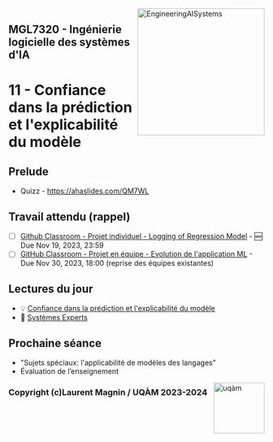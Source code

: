 
<img style="float: right;" src="../../images/component_engineering.svg" alt="EngineeringAISystems" width="250"/>

## MGL7320 - Ingénierie logicielle des systèmes d'IA
# 11 - Confiance dans la prédiction et l'explicabilité du modèle

## Prelude

- Quizz - https://ahaslides.com/QM7WL

## Travail attendu (rappel)
- [ ] [Github Classroom - Projet individuel - Logging of Regression Model](https://classroom.github.com/a/hZT7Ifs6) - :new: Due Nov 19, 2023, 23:59
- [ ] [GitHub Classroom - Projet en équipe - Evolution de l'application ML](https://classroom.github.com/a/UoYzlEAi) - Due Nov 30, 2023, 18:00 (reprise des équipes existantes)

## Lectures du jour
- :bulb: [Confiance dans la prédiction et l'explicabilité du modèle](./11_explanation_trust_slides.pdf)
- :nut_and_bolt: [Systèmes Experts](./expert_systems.pdf)

## Prochaine séance

- "Sujets spéciaux: l'applicabilité de modèles des langages"
- Évaluation de l’enseignement

<img style="float: right;" align="right" src="../../images/uqam.png" alt="uqàm" width="100"/>

### Copyright (c)Laurent Magnin / UQÀM 2023-2024
